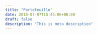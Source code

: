 ```yaml
---
title: "Portefeuille"
date: 2018-07-07T15:45:06+06:00
draft: false
description: "This is meta description"
---
```

